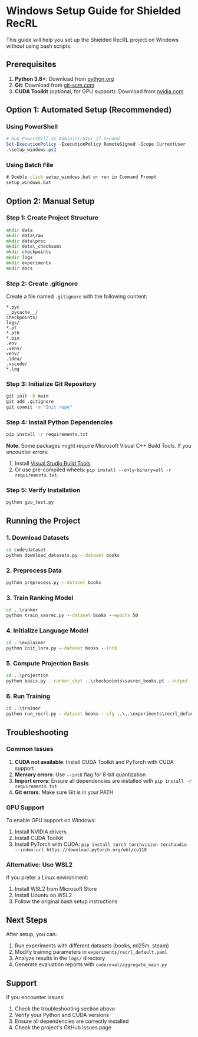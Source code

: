 # Windows Setup Guide for Shielded RecRL

This guide will help you set up the Shielded RecRL project on Windows without using bash scripts.

## Prerequisites

1. **Python 3.8+**: Download from [python.org](https://python.org/)
2. **Git**: Download from [git-scm.com](https://git-scm.com/)
3. **CUDA Toolkit** (optional, for GPU support): Download from [nvidia.com](https://developer.nvidia.com/cuda-downloads)

## Option 1: Automated Setup (Recommended)

### Using PowerShell
```powershell
# Run PowerShell as Administrator if needed
Set-ExecutionPolicy -ExecutionPolicy RemoteSigned -Scope CurrentUser
.\setup_windows.ps1
```

### Using Batch File
```cmd
# Double-click setup_windows.bat or run in Command Prompt
setup_windows.bat
```

## Option 2: Manual Setup

### Step 1: Create Project Structure
```cmd
mkdir data
mkdir data\raw
mkdir data\proc
mkdir data\_checksums
mkdir checkpoints
mkdir logs
mkdir experiments
mkdir docs
```

### Step 2: Create .gitignore
Create a file named `.gitignore` with the following content:
```
*.pyc
__pycache__/
checkpoints/
logs/
*.pt
*.pth
*.bin
.env
.venv/
venv/
.idea/
.vscode/
*.log
```

### Step 3: Initialize Git Repository
```cmd
git init -b main
git add .gitignore
git commit -m "Init repo"
```

### Step 4: Install Python Dependencies
```cmd
pip install -r requirements.txt
```

**Note**: Some packages might require Microsoft Visual C++ Build Tools. If you encounter errors:
1. Install [Visual Studio Build Tools](https://visualstudio.microsoft.com/visual-cpp-build-tools/)
2. Or use pre-compiled wheels: `pip install --only-binary=all -r requirements.txt`

### Step 5: Verify Installation
```cmd
python gpu_test.py
```

## Running the Project

### 1. Download Datasets
```cmd
cd code\dataset
python download_datasets.py --dataset books
```

### 2. Preprocess Data
```cmd
python preprocess.py --dataset books
```

### 3. Train Ranking Model
```cmd
cd ..\ranker
python train_sasrec.py --dataset books --epochs 50
```

### 4. Initialize Language Model
```cmd
cd ..\explainer
python init_lora.py --dataset books --int8
```

### 5. Compute Projection Basis
```cmd
cd ..\projection
python basis.py --ranker_ckpt ..\checkpoints\sasrec_books.pt --output ..\checkpoints\basis_books.pt
```

### 6. Run Training
```cmd
cd ..\trainer
python run_recrl.py --dataset books --cfg ..\..\experiments\recrl_default.yaml
```

## Troubleshooting

### Common Issues

1. **CUDA not available**: Install CUDA Toolkit and PyTorch with CUDA support
2. **Memory errors**: Use `--int8` flag for 8-bit quantization
3. **Import errors**: Ensure all dependencies are installed with `pip install -r requirements.txt`
4. **Git errors**: Make sure Git is in your PATH

### GPU Support
To enable GPU support on Windows:
1. Install NVIDIA drivers
2. Install CUDA Toolkit
3. Install PyTorch with CUDA: `pip install torch torchvision torchaudio --index-url https://download.pytorch.org/whl/cu118`

### Alternative: Use WSL2
If you prefer a Linux environment:
1. Install WSL2 from Microsoft Store
2. Install Ubuntu on WSL2
3. Follow the original bash setup instructions

## Next Steps

After setup, you can:
1. Run experiments with different datasets (books, ml25m, steam)
2. Modify training parameters in `experiments/recrl_default.yaml`
3. Analyze results in the `logs/` directory
4. Generate evaluation reports with `code/eval/aggregate_main.py`

## Support

If you encounter issues:
1. Check the troubleshooting section above
2. Verify your Python and CUDA versions
3. Ensure all dependencies are correctly installed
4. Check the project's GitHub issues page

